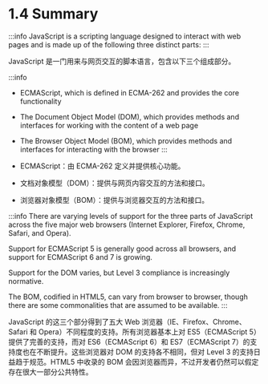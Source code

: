 # 1.4 Summary

:::info
JavaScript is a scripting language designed to interact with web pages and is made up of the following three distinct parts:
:::

JavaScript 是一门用来与网页交互的脚本语言，包含以下三个组成部分。


:::info
- ECMAScript, which is defined in ECMA-262 and provides the core functionality
- The Document Object Model (DOM), which provides methods and interfaces for working with the content of a web page
- The Browser Object Model (BOM), which provides methods and interfaces for interacting with the browser
:::

- ECMAScript：由 ECMA-262 定义并提供核心功能。
- 文档对象模型（DOM）：提供与网页内容交互的方法和接口。
- 浏览器对象模型（BOM）：提供与浏览器交互的方法和接口。

:::info
There are varying levels of support for the three parts of JavaScript across the five major web browsers (Internet Explorer, Firefox, Chrome, Safari, and Opera). 

Support for ECMAScript 5 is generally good across all browsers, and support for ECMAScript 6 and 7 is growing. 

Support for the DOM varies, but Level 3 compliance is increasingly normative. 

The BOM, codified in HTML5, can vary from browser to browser, though there are some commonalities that are assumed to be available.
:::

JavaScript 的这三个部分得到了五大 Web 浏览器（IE、Firefox、Chrome、Safari 和 Opera）不同程度的支持。所有浏览器基本上对 ES5（ECMAScript 5）提供了完善的支持，而对 ES6（ECMAScript 6）和 ES7（ECMAScript 7）的支持度也在不断提升。这些浏览器对 DOM 的支持各不相同，但对 Level 3 的支持日益趋于规范。HTML5 中收录的 BOM 会因浏览器而异，不过开发者仍然可以假定存在很大一部分公共特性。